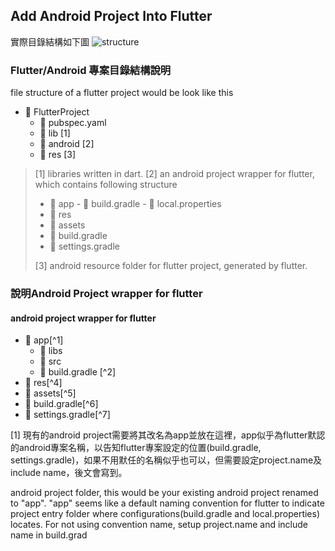 
## Add Android Project Into Flutter
實際目錄結構如下圖
![structure](https://gordianknot1981.github.io/nxp_note/flutter/flutter_android_structure.png )

### Flutter/Android 專案目錄結構說明

file structure of a flutter project would be look like this
- 📁 FlutterProject
	- 📰 pubspec.yaml 
	- 📁 lib [1]
	- 📁 android [2]
	- 📁 res [3]
>[1]  libraries written in dart.
[2]  an android project wrapper for flutter, which contains following structure
> - 📁 app
	- 📰 build.gradle
	- 📰 local.properties 
>- 📁 res
>- 📁 assets
>- 📰 build.gradle
>- 📰 settings.gradle
>
>[3] android resource folder for flutter project,  generated by flutter.

### 說明Android Project wrapper for flutter
#### android project wrapper for flutter
- 📁 app[^1]
	- 📁 libs
	- 📁 src
	- 📰 build.gradle [^2]
- 📁 res[^4]
- 📁 assets[^5]
- 📰 build.gradle[^6]
- 📰 settings.gradle[^7]

[1] 現有的android project需要將其改名為app並放在這裡，app似乎為flutter默認的android專案名稱，以告知flutter專案設定的位置(build.gradle, settings.gradle)，如果不用默任的名稱似乎也可以，但需要設定project.name及include name，後文會寫到。

 android project folder, this would be your existing android project renamed to "app".  "app" seems like a default naming convention for flutter to indicate project entry folder where configurations(build.gradle and local.properties) locates. For not using convention name, setup project.name and include name in build.grad
> 
<!--stackedit_data:
eyJoaXN0b3J5IjpbLTk0OTM3MjI2LDE1NjEwMjIzMjksODAxMj
QzMjQ2LC0zNjQ2ODAzMjEsLTE5MzY0NzkyNTUsLTE3NzQ2OTY4
ODJdfQ==
-->